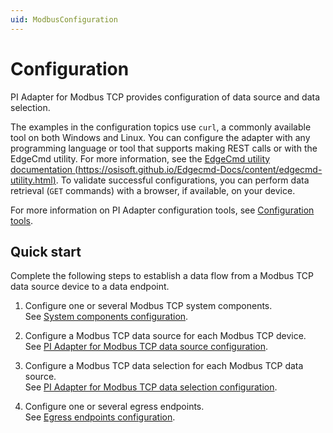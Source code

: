 ```yaml
---
uid: ModbusConfiguration
---
```


# Configuration

PI Adapter for Modbus TCP provides configuration of data source and data selection.

The examples in the configuration topics use `curl`, a commonly available tool on both Windows and Linux. You can configure the adapter with any programming language or tool that supports making REST calls or with the EdgeCmd utility. For more information, see the [EdgeCmd utility documentation (https://osisoft.github.io/Edgecmd-Docs/content/edgecmd-utility.html)](https://osisoft.github.io/Edgecmd-Docs/content/edgecmd-utility.html). To validate successful configurations, you can perform data retrieval (`GET` commands) with a browser, if available, on your device.

For more information on PI Adapter configuration tools, see [Configuration tools](xref:ConfigurationTools).

## Quick start

Complete the following steps to establish a data flow from a Modbus TCP data source device to a data endpoint.

1. Configure one or several Modbus TCP system components.<br>See [System components configuration](xref:SystemComponentsConfiguration#configure-system-components).

2. Configure a Modbus TCP data source for each Modbus TCP device.<br>See [PI Adapter for Modbus TCP data source configuration](xref:PIAdapterForModbusTCPDataSourceConfiguration#configure-modbus-tcp-data-source).

3. Configure a Modbus TCP data selection for each Modbus TCP data source.<br>See [PI Adapter for Modbus TCP data selection configuration](xref:PIAdapterForModbusTCPDataSelectionConfiguration#configure-modbus-tcp-data-selection).

4. Configure one or several egress endpoints.<br>See [Egress endpoints configuration](xref:EgressEndpointsConfiguration).
